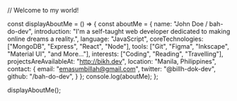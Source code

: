 // Welcome to my world!
<br>

const displayAboutMe = () => {
  const aboutMe = {
    name: "John Doe / bah-do-dev",
    introduction: "I'm a self-taught web developer dedicated to making online dreams a reality.",
    language: "JavaScript",
    coreTechnologies: ["MongoDB", "Express", "React", "Node"],
    tools: ["Git", "Figma", "Inkscape", "Material UI", "and More..."],
    interests: ["Coding", "Reading", "Travelling"],
    projectsAreAvailableAt: "http://bikh.dev",
    location: "Manila, Philippines",
    contact: {
      email: "emasumbillah@gmail.com",
      twitter: "@billh-dok-dev",
      github: "/bah-do-dev",
    }
  };
  console.log(aboutMe);
};

displayAboutMe();
